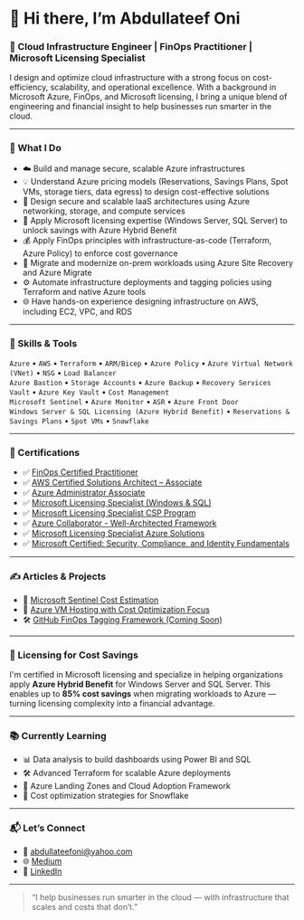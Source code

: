 # 👋 Hi there, I’m Abdullateef Oni

### 🚀 Cloud Infrastructure Engineer | FinOps Practitioner | Microsoft Licensing Specialist

I design and optimize cloud infrastructure with a strong focus on cost-efficiency, scalability, and operational excellence. With a background in Microsoft Azure, FinOps, and Microsoft licensing, I bring a unique blend of engineering and financial insight to help businesses run smarter in the cloud.

---

### 🧠 What I Do

- ☁️ Build and manage secure, scalable Azure infrastructures  
- 💡 Understand Azure pricing models (Reservations, Savings Plans, Spot VMs, storage tiers, data egress) to design cost-effective solutions  
- 🧱 Design secure and scalable IaaS architectures using Azure networking, storage, and compute services  
- 🧾 Apply Microsoft licensing expertise (Windows Server, SQL Server) to unlock savings with Azure Hybrid Benefit  
- 💰 Apply FinOps principles with infrastructure-as-code (Terraform, Azure Policy) to enforce cost governance  
- 🔁 Migrate and modernize on-prem workloads using Azure Site Recovery and Azure Migrate  
- ⚙️ Automate infrastructure deployments and tagging policies using Terraform and native Azure tools  
- 🌐 Have hands-on experience designing infrastructure on AWS, including EC2, VPC, and RDS 

---

### 📌 Skills & Tools

`Azure` • `AWS` • `Terraform` • `ARM/Bicep` • `Azure Policy` • `Azure Virtual Network (VNet)` • `NSG` • `Load Balancer`  
`Azure Bastion` • `Storage Accounts` • `Azure Backup` • `Recovery Services Vault` • `Azure Key Vault` • `Cost Management`  
`Microsoft Sentinel` • `Azure Monitor` • `ASR` • `Azure Front Door`  
`Windows Server & SQL Licensing (Azure Hybrid Benefit)` • `Reservations & Savings Plans` • `Spot VMs` • `Snowflake`

---


### 📜 Certifications

- ✅ [FinOps Certified Practitioner](http://verify.skilljar.com/c/eo87d8w5itwh)  
- ✅ [AWS Certified Solutions Architect – Associate](https://www.credly.com/badges/b39bd6dd-0f10-4750-bff4-f2c72a955de4/)
- ✅ [Azure Administrator Associate](https://learn.microsoft.com/en-us/users/oniabdullateef-8289/credentials/bccc06a5b6f4c428)
- ✅ [Microsoft Licensing Specialist (Windows & SQL)](https://drive.google.com/file/d/1dxzFVYyEV5I5NnVGJcF6wiU8ecniueEg/view?usp=sharing)
- ✅ [Microsoft Licensing Specialist CSP Program](https://drive.google.com/file/d/1uh4Ddx0R7vxccxBHB6XdkC_rjnZVHdpZ/view?usp=sharing)
- ✅ [Azure Collaborator - Well-Architected Framework](https://www.credly.com/badges/c1105201-1ecd-4b27-8c55-d10478a3b99c)
- ✅ [Microsoft Licensing Specialist Azure Solutions](https://drive.google.com/file/d/1-Mlqyo5_rFsbR9FTo62ff0jiGwgR-HGH/view?usp=sharing)
- ✅ [Microsoft Certified: Security, Compliance, and Identity Fundamentals](https://www.credly.com/badges/34fe9833-8960-4155-9cd6-232923b0d427)

---


### ✍️ Articles & Projects

- 🧮 [Microsoft Sentinel Cost Estimation](https://medium.com/@abdullateefoni/estimating-microsoft-sentinel-costs-understanding-key-components-02ac92f3cf1c)
- 🧮 [Azure VM Hosting with Cost Optimization Focus](https://github.com/El-magnificoxxii/Azure-Refresher/tree/main/azure-webserver-windows)
- 🛠️ [GitHub FinOps Tagging Framework (Coming Soon)](#)

---

### 🧾 Licensing for Cost Savings

I'm certified in Microsoft licensing and specialize in helping organizations apply **Azure Hybrid Benefit** for Windows Server and SQL Server. This enables up to **85% cost savings** when migrating workloads to Azure — turning licensing complexity into a financial advantage.

---

### 📚 Currently Learning

- 📊 Data analysis to build dashboards using Power BI and SQL  
- 🛠️ Advanced Terraform for scalable Azure deployments  
- 🧩 Azure Landing Zones and Cloud Adoption Framework  
- 🔐 Cost optimization strategies for Snowflake  

---

### 📬 Let’s Connect

- 📧 [abdullateefoni@yahoo.com](mailto:abdullateefoni@yahoo.com)  
- 🌐 [Medium](https://medium.com/@abdullateefoni)  
- 💼 [LinkedIn](https://www.linkedin.com/in/abdullateef-oni-8b5a01110/)

---

> “I help businesses run smarter in the cloud — with infrastructure that scales and costs that don’t.”







<!--
**El-magnificoxxii/El-magnificoxxii** is a ✨ _special_ ✨ repository because its `README.md` (this file) appears on your GitHub profile.

Here are some ideas to get you started:

- 🔭 I’m currently working on ...
- 🌱 I’m currently learning ...
- 👯 I’m looking to collaborate on ...
- 🤔 I’m looking for help with ...
- 💬 Ask me about ...
- 📫 How to reach me: ...
- 😄 Pronouns: ...
- ⚡ Fun fact: ...
-->
